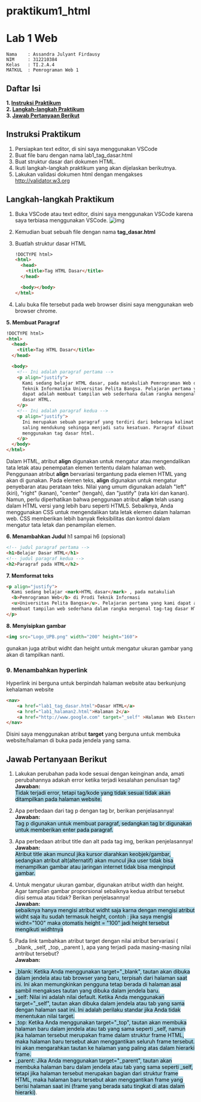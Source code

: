 # praktikum1_html
# **Lab 1 Web**

```
Nama    : Assandra Julyant Firdausy
NIM     : 312210384
Kelas   : TI.2.A.4
MATKUL  : Pemrograman Web 1
```

## **Daftar Isi**

**1. [Instruksi Praktikum](#instruksi-praktikum)**  
**2. [Langkah-langkah Praktikum](#langkah-langkah-praktikum)**  
**3. [Jawab Pertanyaan Berikut](#jawab-pertanyaan-berikut)**

## **Instruksi Praktikum**

1. Persiapkan text editor, di sini saya menggunakan VSCode
2. Buat file baru dengan nama lab1_tag_dasar.html
3. Buat struktur dasar dari dokumen HTML.
4. Ikuti langkah-langkah praktikum yang akan dijelaskan berikutnya.
5. Lakukan validasi dokumen html dengan mengakses http://validator.w3.org

## **Langkah-langkah Praktikum**

1. Buka VSCode atau text editor, disini saya menggunakan VSCode karena saya terbiasa menggunakan VSCode.
   ![img](img)

2. Kemudian buat sebuah file dengan nama **tag_dasar.html**

3. Buatlah struktur dasar HTML

   ```html
   !DOCTYPE html>
   <html>
     <head>
       <title>Tag HTML Dasar</title>
     </head>

     <body></body>
   </html>
   ```

4. Lalu buka file tersebut pada web browser disini saya menggunakan web browser chrome.
   

**5. Membuat Paragraf**

```html
!DOCTYPE html>
<html>
  <head>
    <title>Tag HTML Dasar</title>
  </head>

  <body>
    <!-- Ini adalah paragraf pertama -->
    <p align="justify">
      Kami sedang belajar HTML dasar, pada matakuliah Pemrograman Web di Prodi
      Teknik Informatika Universitas Pelita Bangsa. Pelajaran pertama yang kami
      dapat adalah membuat tampilan web sederhana dalam rangka mengenal tag-tag
      dasar HTML.
    </p>
    <!-- Ini adalah paragraf kedua -->
    <p align="justify">
      Ini merupakan sebuah paragraf yang terdiri dari beberapa kalimat yang
      saling mendukung sehingga menjadi satu kesatuan. Paragraf dibuat dengan
      menggunakan tag dasar html.
    </p>
  </body>
</html>
```

Dalam HTML, atribut <b>align</b> digunakan untuk mengatur atau mengendalikan tata letak atau penempatan elemen tertentu dalam halaman web. Penggunaan atribut <b>align</b> bervariasi tergantung pada elemen HTML yang akan di gunakan. Pada elemen teks, <b>align</b> digunakan untuk mengatur penyebaran atau perataan teks. Nilai yang umum digunakan adalah "left" (kiri), "right" (kanan), "center" (tengah), dan "justify" (rata kiri dan kanan). Namun, perlu diperhatikan bahwa penggunaan atribut <b>align</b> telah usang dalam HTML versi yang lebih baru seperti HTML5. Sebaiknya, Anda menggunakan CSS untuk mengendalikan tata letak elemen dalam halaman web. CSS memberikan lebih banyak fleksibilitas dan kontrol dalam mengatur tata letak dan penampilan elemen.

**6. Menambahkan Judul**
h1 sampai h6 (opsional)

```html
<!-- judul paragraf pertama -->
<h1>Belajar Dasar HTML</h1>
<!-- judul paragraf kedua -->
<h2>Paragraf pada HTML</h2>
```

**7. Memformat teks**

```html
<p align="justify">
  Kami sedang belajar <mark>HTML dasar</mark> , pada matakuliah
  <b>Pemrograman Web</b> di Prodi Teknik Informasi
  <u>Universitas Pelita Bangsa</u>. Pelajaran pertama yang kami dapat adalah
  membuat tampilan web sederhana dalam rangka mengenal tag-tag dasar HTML.
</p>
```

**8. Menyisipkan gambar**

```html
<img src="Logo_UPB.png" width="200" height="160">
```

gunakan juga atribut widht dan height untuk mengatur ukuran gambar yang akan di tampilkan nanti.

<h3><b>9. Menambahkan hyperlink</b></h3>

Hyperlink ini berguna untuk berpindah halaman website atau berkunjung kehalaman website

```html
<nav>
    <a href="lab1_tag_dasar.html">Dasar HTML</a>
    <a href="lab1_halaman2.html">Halaman 2</a>
    <a href="http://www.google.com" target="_self" >Halaman Web Eksternal Google</a>
</nav>
```

Disini saya menggunakan atribut **target** yang berguna untuk membuka website/halaman di buka pada jendela yang sama.

## **Jawab Pertanyaan Berikut**

1. Lakukan perubahan pada kode sesuai dengan keinginan anda, amati perubahannya adakah
   error ketika terjadi kesalahan penulisan tag?      
   **Jawaban:**        
   <mark style="background-color:lightblue">Tidak terjadi error, tetapi tag/kode yang tidak sesuai tidak akan ditampilkan pada halaman website.</mark>

2. Apa perbedaan dari tag p dengan tag br, berikan penjelasannya!        
   **Jawaban:**         
   <mark style="background-color:lightblue">Tag p digunakan untuk membuat paragraf, sedangkan tag br digunakan untuk memberikan enter pada paragraf.</mark>

3. Apa perbedaan atribut title dan alt pada tag img, berikan penjelasannya!  
   **Jawaban:**        
   <mark style="background-color:lightblue">Atribut title akan muncul jika kursor diarahkan keobjek/gambar, sedangkan atribut alt(alternatif) akan muncul jika user tidak bisa menampilkan gambar atau jaringan internet tidak bisa menginput gambar.</mark>

4. Untuk mengatur ukuran gambar, digunakan atribut width dan height. Agar tampilan gambar proporsional sebaiknya kedua atribut tersebut diisi semua atau tidak? Berikan penjelasannya!        
   **Jawaban:**        
   <mark style=background-color:lightblue>sebaiknya hanya mengisi atribut widht saja karna dengan mengisi atribut widht saja itu sudah termasuk height, contoh : jika saya mengisi widht="100" maka otomatis height = "100" jadi height tersebut mengikuti widhtnya</mark>

5. Pada link tambahkan atribut target dengan nilai atribut bervariasi ( \_blank, \_self, \_top,
\_parent ), apa yang terjadi pada masing-masing nilai antribut tersebut?  
**Jawaban:**         
  <ul >
  <li><mark style=background-color:lightblue>_blank: Ketika Anda menggunakan target="_blank", tautan akan dibuka dalam jendela atau tab browser yang baru, terpisah dari halaman saat ini. Ini akan memungkinkan pengguna tetap berada di halaman asal sambil mengakses tautan yang dibuka dalam jendela baru.</mark></li>

  <li><mark style=background-color:lightblue>_self: Nilai ini adalah nilai default. Ketika Anda menggunakan target="_self", tautan akan dibuka dalam jendela atau tab yang sama dengan halaman saat ini. Ini adalah perilaku standar jika Anda tidak menentukan nilai target.</mark></li>

  <li><mark style=background-color:lightblue>_top: Ketika Anda menggunakan target="_top", tautan akan membuka halaman baru dalam jendela atau tab yang sama seperti _self, namun jika halaman tersebut merupakan frame dalam struktur frame HTML, maka halaman baru tersebut akan menggantikan seluruh frame tersebut. Ini akan mengarahkan tautan ke halaman yang paling atas dalam hierarki frame.</mark></li>

  <li><mark style=background-color:lightblue>_parent: Jika Anda menggunakan target="_parent", tautan akan membuka halaman baru dalam jendela atau tab yang sama seperti _self, tetapi jika halaman tersebut merupakan bagian dari struktur frame HTML, maka halaman baru tersebut akan menggantikan frame yang berisi halaman saat ini (frame yang berada satu tingkat di atas dalam hierarki)</mark>.</li>

  </ul>